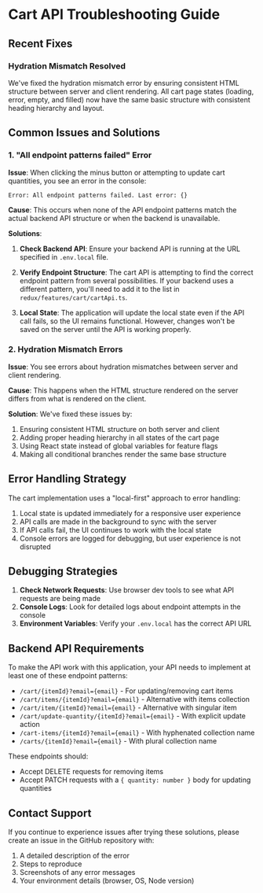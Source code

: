 # Cart API Troubleshooting Guide

## Recent Fixes

### Hydration Mismatch Resolved
We've fixed the hydration mismatch error by ensuring consistent HTML structure between server and client rendering.
All cart page states (loading, error, empty, and filled) now have the same basic structure with consistent heading
hierarchy and layout.

## Common Issues and Solutions

### 1. "All endpoint patterns failed" Error

**Issue**: When clicking the minus button or attempting to update cart quantities, you see an error in the console:
```
Error: All endpoint patterns failed. Last error: {}
```

**Cause**: This occurs when none of the API endpoint patterns match the actual backend API structure or when the backend is unavailable.

**Solutions**:

1. **Check Backend API**: Ensure your backend API is running at the URL specified in `.env.local` file.

2. **Verify Endpoint Structure**: The cart API is attempting to find the correct endpoint pattern from several possibilities. 
   If your backend uses a different pattern, you'll need to add it to the list in `redux/features/cart/cartApi.ts`.

3. **Local State**: The application will update the local state even if the API call fails, so the UI remains functional.
   However, changes won't be saved on the server until the API is working properly.

### 2. Hydration Mismatch Errors

**Issue**: You see errors about hydration mismatches between server and client rendering.

**Cause**: This happens when the HTML structure rendered on the server differs from what is rendered on the client.

**Solution**: We've fixed these issues by:

1. Ensuring consistent HTML structure on both server and client
2. Adding proper heading hierarchy in all states of the cart page
3. Using React state instead of global variables for feature flags
4. Making all conditional branches render the same base structure

## Error Handling Strategy

The cart implementation uses a "local-first" approach to error handling:

1. Local state is updated immediately for a responsive user experience
2. API calls are made in the background to sync with the server
3. If API calls fail, the UI continues to work with the local state
4. Console errors are logged for debugging, but user experience is not disrupted

## Debugging Strategies

1. **Check Network Requests**: Use browser dev tools to see what API requests are being made
2. **Console Logs**: Look for detailed logs about endpoint attempts in the console
3. **Environment Variables**: Verify your `.env.local` has the correct API URL

## Backend API Requirements

To make the API work with this application, your API needs to implement at least one of these endpoint patterns:

- `/cart/{itemId}?email={email}` - For updating/removing cart items
- `/cart/items/{itemId}?email={email}` - Alternative with items collection
- `/cart/item/{itemId}?email={email}` - Alternative with singular item
- `/cart/update-quantity/{itemId}?email={email}` - With explicit update action
- `/cart-items/{itemId}?email={email}` - With hyphenated collection name
- `/carts/{itemId}?email={email}` - With plural collection name

These endpoints should:
- Accept DELETE requests for removing items
- Accept PATCH requests with a `{ quantity: number }` body for updating quantities

## Contact Support

If you continue to experience issues after trying these solutions, please create an issue in the GitHub repository with:

1. A detailed description of the error
2. Steps to reproduce
3. Screenshots of any error messages
4. Your environment details (browser, OS, Node version) 